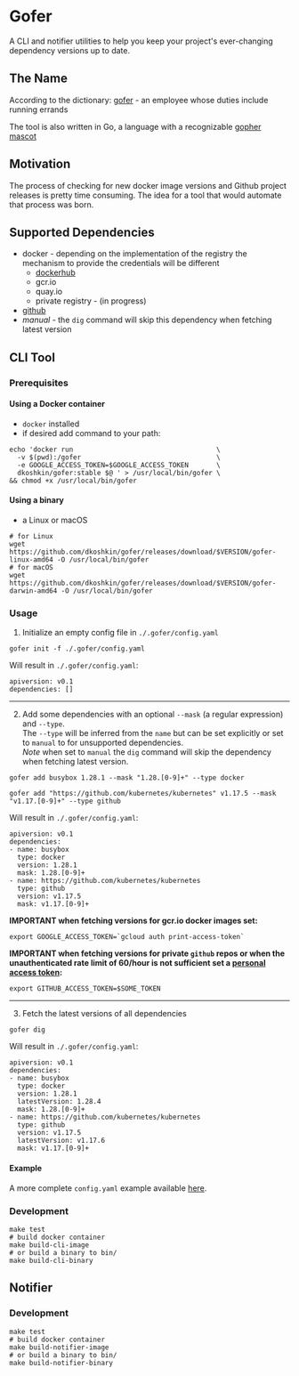 # Gofer

A CLI and notifier utilities to help you keep your project's ever-changing dependency versions up to date.

## The Name
According to the dictionary: [gofer](https://www.merriam-webster.com/dictionary/gofer) - an employee whose duties include running errands 

The tool is also written in Go, a language with a recognizable [gopher mascot](https://blog.golang.org/gopher)

## Motivation

The process of checking for new docker image versions and Github project releases is pretty time consuming. The idea for a tool that would automate that process was born.

## Supported Dependencies

* docker - depending on the implementation of the registry the mechanism to provide the credentials will be different
  * [dockerhub](https://hub.docker.com/)
  * gcr.io
  * quay.io
  * private registry - (in progress)
* [github](https://github.com/)
* *manual* - the `dig` command will skip this dependency when fetching latest version

## CLI Tool

### Prerequisites

#### Using a Docker container

* `docker` installed
* if desired add command to your path:
```
echo 'docker run                                    \
  -v $(pwd):/gofer                                  \
  -e GOOGLE_ACCESS_TOKEN=$GOOGLE_ACCESS_TOKEN       \
  dkoshkin/gofer:stable $@ ' > /usr/local/bin/gofer \
&& chmod +x /usr/local/bin/gofer
```

#### Using a binary

* a Linux or macOS
```
# for Linux
wget https://github.com/dkoshkin/gofer/releases/download/$VERSION/gofer-linux-amd64 -O /usr/local/bin/gofer
# for macOS
wget https://github.com/dkoshkin/gofer/releases/download/$VERSION/gofer-darwin-amd64 -O /usr/local/bin/gofer
```

### Usage

1) Initialize an empty config file in `./.gofer/config.yaml`

```
gofer init -f ./.gofer/config.yaml
```

Will result in `./.gofer/config.yaml`:

```
apiversion: v0.1
dependencies: []
```

---

2) Add some dependencies with an optional `--mask` (a regular expression) and `--type`.   
The `--type` will be inferred from the `name` but can be set explicitly or set to `manual` to for unsupported dependencies.  
*Note* when set to `manual` the `dig` command will skip the dependency when fetching latest version.

```
gofer add busybox 1.28.1 --mask "1.28.[0-9]+" --type docker
```
```
gofer add "https://github.com/kubernetes/kubernetes" v1.17.5 --mask "v1.17.[0-9]+" --type github
```

Will result in `./.gofer/config.yaml`:

```
apiversion: v0.1
dependencies:
- name: busybox
  type: docker
  version: 1.28.1
  mask: 1.28.[0-9]+
- name: https://github.com/kubernetes/kubernetes
  type: github
  version: v1.17.5
  mask: v1.17.[0-9]+
```

**IMPORTANT when fetching versions for gcr.io docker images set:** 
```
export GOOGLE_ACCESS_TOKEN=`gcloud auth print-access-token`
```
**IMPORTANT when fetching versions for private `github` repos or when the unauthenticated rate limit of 60/hour is not sufficient set a [personal access token](https://help.github.com/articles/creating-a-personal-access-token-for-the-command-line/):** 
```
export GITHUB_ACCESS_TOKEN=$SOME_TOKEN
```

---

3) Fetch the latest versions of all dependencies
```
gofer dig
```

Will result in `./.gofer/config.yaml`:

```
apiversion: v0.1
dependencies:
- name: busybox
  type: docker
  version: 1.28.1
  latestVersion: 1.28.4
  mask: 1.28.[0-9]+
- name: https://github.com/kubernetes/kubernetes
  type: github
  version: v1.17.5
  latestVersion: v1.17.6
  mask: v1.17.[0-9]+
```

#### Example
A more complete `config.yaml` example available [here](https://raw.githubusercontent.com/dkoshkin/gofer/master/examples/config.yaml).

### Development

```
make test
# build docker container
make build-cli-image
# or build a binary to bin/
make build-cli-binary
```

## Notifier

### Development

```
make test
# build docker container
make build-notifier-image
# or build a binary to bin/
make build-notifier-binary
```